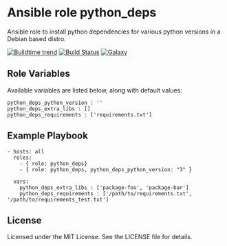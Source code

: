 # Ansible role python_deps
Ansible role to install python dependencies for various python versions in a Debian based distro.

[![Buildtime trend](http://img.shields.io/badge/release-v1.0-blue.svg)](https://github.com/buildtimetrend/ansible_python_deps/releases/latest)
[![Build Status](https://travis-ci.org/buildtimetrend/ansible_python_deps.svg)](https://travis-ci.org/buildtimetrend/ansible_python_deps)
[![Galaxy](http://img.shields.io/badge/galaxy-buildtimetrend.python_deps-blue.svg)](https://galaxy.ansible.com/buildtimetrend/python_deps/)

## Role Variables

Available variables are listed below, along with default values:

    python_deps_python_version : ''
    python_deps_extra_libs : []
    python_deps_requirements : ['requirements.txt']

## Example Playbook

    - hosts: all
      roles:
        - { role: python_deps}
        - { role: python_deps, python_deps_python_version: "3" }

      vars:
        python_deps_extra_libs : ['package-foo', 'package-bar']
        python_deps_requirements : ['/path/to/requirements.txt', '/path/to/requirements_test.txt']

## License

Licensed under the MIT License. See the LICENSE file for details.
